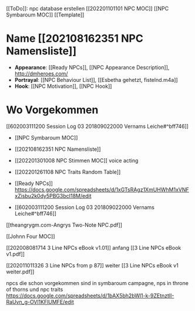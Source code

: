 [[ToDo]]: npc database erstellen
[[202201101101 NPC MOC]]
[[NPC Symbaroum MOC]]
 [[Template]]

# Name [[202108162351 NPC Namensliste]]
- **Appearance**: [[Ready NPCs]], [[NPC Appearance Description]], http://dmheroes.com/
- **Portrayal**: [[NPC Behaviour List]], [[Esbetha gehetzt, fistelnd.m4a]]
- **Hook**: [[NPC Motivation]], [[NPC Hook]]

# Wo Vorgekommen
[[602003111200 Session Log 03 201809022000 Vernams Leiche#^bff746]]

- [[NPC Symbaroum MOC]]
- [[202108162351 NPC Namensliste]] 
- [[202201301008 NPC Stimmen MOC]] voice acting
- [[202201261108 NPC Traits Random Table]]
- [[Ready NPCs]] https://docs.google.com/spreadsheets/d/1xGTsRAgz1XmUHWhM1xVNFxZisbu2k0dy5PBG3bcI18M/edit

- 
	[[602003111200 Session Log 03 201809022000 Vernams Leiche#^bff746]]

[[theangrygm.com-Angrys Two-Note NPC.pdf]]

[[Johnn Four MOC]]


 [[202008081714 3 Line NPCs eBook v1.01]] anfang [[3 Line NPCs eBook v1.pdf]]

[[202011011326 3 Line NPCs from p 87]] weiter  [[3 Line NPCs eBook v1 weiter.pdf]]

npcs die schon vorgekommen sind in symbaroum campagne, nps in throne of thorns  und npc traits
https://docs.google.com/spreadsheets/d/1bAX5bh2bWl1-k-9ZEtnztlI-RaUvn_g-OVl1KFlUMFE/edit



